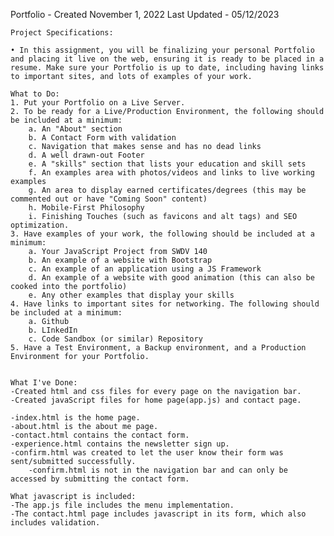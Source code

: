 Portfolio - Created November 1, 2022
Last Updated - 05/12/2023

    Project Specifications:

    • In this assignment, you will be finalizing your personal Portfolio and placing it live on the web, ensuring it is ready to be placed in a resume. Make sure your Portfolio is up to date, including having links to important sites, and lots of examples of your work.

    What to Do:
    1. Put your Portfolio on a Live Server.
    2. To be ready for a Live/Production Environment, the following should be included at a minimum:
        a. An "About" section
        b. A Contact Form with validation
        c. Navigation that makes sense and has no dead links
        d. A well drawn-out Footer
        e. A "skills" section that lists your education and skill sets
        f. An examples area with photos/videos and links to live working examples
        g. An area to display earned certificates/degrees (this may be commented out or have "Coming Soon" content)
        h. Mobile-First Philosophy
        i. Finishing Touches (such as favicons and alt tags) and SEO optimization.
    3. Have examples of your work, the following should be included at a minimum:
        a. Your JavaScript Project from SWDV 140
        b. An example of a website with Bootstrap
        c. An example of an application using a JS Framework
        d. An example of a website with good animation (this can also be cooked into the portfolio)
        e. Any other examples that display your skills
    4. Have links to important sites for networking. The following should be included at a minimum:
        a. Github
        b. LInkedIn
        c. Code Sandbox (or similar) Repository
    5. Have a Test Environment, a Backup environment, and a Production Environment for your Portfolio.


    What I've Done:
    -Created html and css files for every page on the navigation bar.
    -Created javaScript files for home page(app.js) and contact page.

    -index.html is the home page.
    -about.html is the about me page.
    -contact.html contains the contact form.
    -experience.html contains the newsletter sign up.
    -confirm.html was created to let the user know their form was sent/submitted successfully.
        -confirm.html is not in the navigation bar and can only be accessed by submitting the contact form.

    What javascript is included:
    -The app.js file includes the menu implementation.
    -The contact.html page includes javascript in its form, which also includes validation.